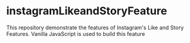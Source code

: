 # instagramLikeandStoryFeature
This repository demonstrate the features of Instagram's Like and Story Features. Vanilla JavaScript is used to build this feature
